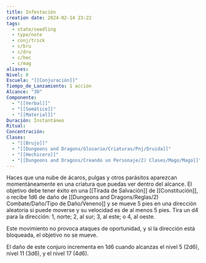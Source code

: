 ```yaml
---
title: Infestación
creation date: 2024-02-14 23:22
tags:
  - state/seedling
  - type/note
  - conj/trick
  - c/bru
  - c/dru
  - c/hec
  - c/mag
aliases: 
Nivel: 0
Escuela: "[[Conjuración]]"
Tiempo_de_Lanzamiento: 1 acción
Alcance: "30"
Componente:
  - "[[Verbal]]"
  - "[[Somático]]"
  - "[[Material]]"
Duración: Instantáneo
Ritual: 
Concentración: 
Clases:
  - "[[Brujo]]"
  - "[[Dungeons and Dragons/Glosario/Criaturas/Pnj/Druida]]"
  - "[[Hechicero]]"
  - "[[Dungeons and Dragons/Creando un Personaje/2) Clases/Mago/Mago]]"
---
```

Haces que una nube de ácaros, pulgas y otros parásitos aparezcan momentáneamente en una criatura que puedas ver dentro del alcance. El objetivo debe tener éxito en una [[Tirada de Salvación]] de [[Constitución]], o recibe 1d6 de daño de [[Dungeons and Dragons/Reglas/2) Combate/Daño/Tipo de Daño/Veneno]] y se mueve 5 pies en una dirección aleatoria si puede moverse y su velocidad es de al menos 5 pies. Tira un d4 para la dirección: 1, norte; 2, al sur; 3, al este; o 4, al oeste.

Este movimiento no provoca ataques de oportunidad, y si la dirección está bloqueada, el objetivo no se mueve.

El daño de este conjuro incrementa en 1d6 cuando alcanzas el nivel 5 (2d6), nivel 11 (3d6), y el nivel 17 (4d6).
